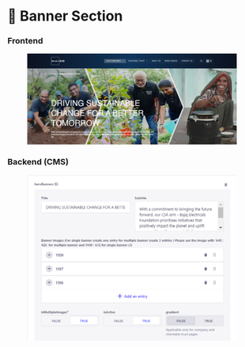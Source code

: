 # 📎 Banner Section

### **Frontend**

<figure><img src="../../.gitbook/assetsBEL/banner-section.png" alt=""><figcaption></figcaption></figure>

### Backend (CMS)

<figure><img src="../../.gitbook/assetsBEL/banner-section-cms.png" alt=""><figcaption></figcaption></figure>

